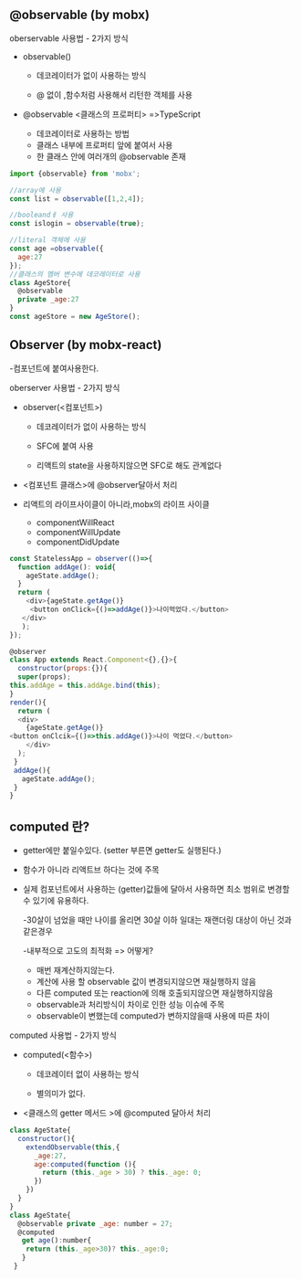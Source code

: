 ## @observable (by mobx)

oberservable 사용법 - 2가지 방식

- observable(<value>)

  - 데코레이터가 없이 사용하는 방식

  - @ 없이 ,함수처럼 사용해서 리턴한 객체를 사용

    

- @observable <클래스의 프로퍼티> =>TypeScript

  - 데코레이터로 사용하는 방법
  - 클래스 내부에 프로퍼티 앞에 붙여서 사용
  - 한 클래스 안에 여러개의 @observable 존재

    

~~~javascript
import {observable} from 'mobx';

//array에 사용
const list = observable([1,2,4]);

//booleandㅔ 사용
const islogin = observable(true);

//literal 객체에 사용
const age =observable({
  age:27
});
//클래스의 멤버 변수에 데코레이터로 사용
class AgeStore{
  @observable
  private _age:27
}
const ageStore = new AgeStore();
~~~

## Observer (by mobx-react)

-컴포넌트에 붙여사용한다.

oberserver 사용법 - 2가지 방식

- observer(<컴포넌트>)

  - 데코레이터가 없이 사용하는 방식

  - SFC에 붙여 사용

  - 리액트의 state을 사용하지않으면 SFC로 해도 관계없다

    

- <컴포넌트 클래스>에 @observer달아서 처리

- 리액트의 라이프사이클이 아니라,mobx의 라이프 사이클

  - componentWillReact
  - componentWillUpdate
  - componentDidUpdate

  

~~~javascript
const StatelessApp = observer(()=>{
  function addAge(): void{
    ageState.addAge();
  }
  return (
    <div>{ageState.getAge()}
     <button onClick={()=>addAge()}>나이먹었다.</button>
   </div>                         
   );                                                  
});

@observer
class App extends React.Component<{},{}>{
  constructor(props:{}){
  super(props);
this.addAge = this.addAge.bind(this);
}
render(){
  return (
  <div>
    {ageState.getAge()}
<button onClcik={()=>this.addAge()}>나이 먹었다.</button>
    </div>
  );
 }
 addAge(){
   ageState.addAge();
 }
}
~~~

## computed 란?

- getter에만 붙일수있다. (setter 부른면 getter도 실행된다.)

- 함수가 아니라 리액트브 하다는 것에 주목

- 실제 컴포넌트에서 사용하는 (getter)값들에 달아서 사용하면 최소 범위로 변경할 수 있기에 유용하다.

  -30살이 넘었을 때만 나이를 올리면 30살 이하 일대는 재랜더링 대상이 아닌 것과 같은경우

  -내부적으로 고도의 최적화 => 어떻게?

  - 매번 재계산하지않는다.
  - 계산에 사용 할 observable 값이 변경되지않으면 재실행하지 않음
  - 다른 computed 또는 reaction에 의해 호출되지않으면 재실행하지않음
  - observable과 처리방식이 차이로 인한 성능 이슈에 주목
  - observable이 변했는데 computed가 변하지않을때 사용에 따른 차이

computed 사용법 - 2가지 방식

- computed(<함수>)

  - 데코레이터 없이 사용하는 방식

  - 별의미가 없다.

- <클래스의 getter 메서드 >에 @computed 달아서 처리

~~~javascript
class AgeState{
  constructor(){
    extendObservable(this,{
      _age:27,
      age:computed(function (){
        return (this._age > 30) ? this._age: 0;
      })
    })
  }
}
class AgeState{
  @observable private _age: number = 27;
  @computed
   get age():number{
    return (this._age>30)? this._age:0; 
   }
 }
~~~

